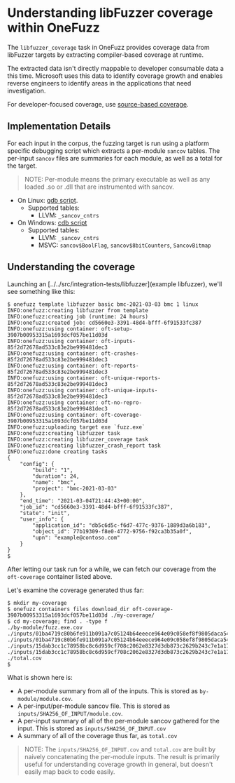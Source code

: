 # Understanding libFuzzer coverage within OneFuzz

The `libfuzzer_coverage` task in OneFuzz provides coverage data from
libFuzzer targets by extracting compiler-based coverage at runtime.

The extracted data isn't directly mappable to developer consumable data a
this time. Microsoft uses this data to identify coverage growth and enables
reverse engineers to identify areas in the applications that need
investigation.

For developer-focused coverage, use [source-based coverage](https://clang.llvm.org/docs/SourceBasedCodeCoverage.html).

## Implementation Details

For each input in the corpus, the fuzzing target is run using a platform
specific debugging script which extracts a per-module `sancov` tables. The
per-input `sancov` files are summaries for each module, as well as a total
for the target.

> NOTE: Per-module means the primary executable as well as any loaded .so or .dll that are instrumented with sancov.

* On Linux: [gdb script](../../src/agent/script/linux/libfuzzer-coverage/coverage_cmd.py).
    * Supported tables:
        * LLVM: `_sancov_cntrs`
* On Windows: [cdb script](../../src/agent/script/win64/libfuzzer-coverage/DumpCounters.js)
    * Supported tables:
        * LLVM: `_sancov_cntrs`
        * MSVC: `sancov$BoolFlag`, `sancov$8bitCounters`, `SancovBitmap`

## Understanding the coverage

Launching an [../../src/integration-tests/libfuzzer](example libfuzzer),
we'll see something like this:

```
$ onefuzz template libfuzzer basic bmc-2021-03-03 bmc 1 linux
INFO:onefuzz:creating libfuzzer from template
INFO:onefuzz:creating job (runtime: 24 hours)
INFO:onefuzz:created job: cd5660e3-3391-48d4-bfff-6f91533fc387
INFO:onefuzz:using container: oft-setup-3907b00953315a1693dcf057be11d03d
INFO:onefuzz:using container: oft-inputs-85f2d72678ad533c83e2be999481dec3
INFO:onefuzz:using container: oft-crashes-85f2d72678ad533c83e2be999481dec3
INFO:onefuzz:using container: oft-reports-85f2d72678ad533c83e2be999481dec3
INFO:onefuzz:using container: oft-unique-reports-85f2d72678ad533c83e2be999481dec3
INFO:onefuzz:using container: oft-unique-inputs-85f2d72678ad533c83e2be999481dec3
INFO:onefuzz:using container: oft-no-repro-85f2d72678ad533c83e2be999481dec3
INFO:onefuzz:using container: oft-coverage-3907b00953315a1693dcf057be11d03d
INFO:onefuzz:uploading target exe `fuzz.exe`
INFO:onefuzz:creating libfuzzer task
INFO:onefuzz:creating libfuzzer_coverage task
INFO:onefuzz:creating libfuzzer_crash_report task
INFO:onefuzz:done creating tasks
{
    "config": {
        "build": "1",
        "duration": 24,
        "name": "bmc",
        "project": "bmc-2021-03-03"
    },
    "end_time": "2021-03-04T21:44:43+00:00",
    "job_id": "cd5660e3-3391-48d4-bfff-6f91533fc387",
    "state": "init",
    "user_info": {
        "application_id": "db5c6d5c-f6d7-477c-9376-1889d3a6b183",
        "object_id": 77b19309-f8e0-4772-9756-f92ca3b35a0f",
        "upn": "example@contoso.com"
    }
}
$
```

After letting our task run for a while, we can fetch our coverage from the `oft-coverage` container listed above.

Let's examine the coverage generated thus far:
```
$ mkdir my-coverage
$ onefuzz containers files download_dir oft-coverage-3907b00953315a1693dcf057be11d03d ./my-coverage/
$ cd my-coverage; find . -type f 
./by-module/fuzz.exe.cov
./inputs/01ba4719c80b6fe911b091a7c05124b64eeece964e09c058ef8f9805daca546b.cov
./inputs/01ba4719c80b6fe911b091a7c05124b64eeece964e09c058ef8f9805daca546b/fuzz.exe.cov
./inputs/15dab3cc1c78958bc8c6d959cf708c2062e8327d3db873c2629b243c7e1a1759.cov
./inputs/15dab3cc1c78958bc8c6d959cf708c2062e8327d3db873c2629b243c7e1a1759/fuzz.exe.cov
./total.cov
$
```

What is shown here is:
* A per-module summary from all of the inputs.  This is stored as `by-module/module.cov`.
* A per-input/per-module sancov file.  This is stored as `inputs/SHA256_OF_INPUT/module.cov`.
* A per-input summary of all of the per-module sancov gathered for the input.  This is stored as `inputs/SHA256_OF_INPUT.cov`
* A summary of all of the coverage thus far, as `total.cov`

> NOTE: The `inputs/SHA256_OF_INPUT.cov` and `total.cov` are built by naively concatenating the per-module inputs.  The result is primarily useful for understanding coverage growth in general, but doesn't easily map back to code easily.